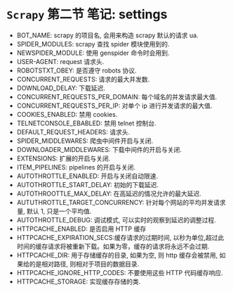 # `Scrapy` 第二节 笔记: settings

- BOT_NAME: scrapy 的项目名, 会用来构造 scrapy 默认的请求 ua.
- SPIDER_MODULES: scrapy 查找 spider 模块使用到的.
- NEWSPIDER_MODULE: 使用 genspider 命令时会用到.
- USER-AGENT: request 请求头.
- ROBOTSTXT_OBEY: 是否遵守 robots 协议.
- CONCURRENT_REQUESTS: 请求的最大并发数.
- DOWNLOAD_DELAY: 下载延迟.
- CONCURRENT_REQUESTS_PER_DOMAIN: 每个域名的并发请求最大值.
- CONCURRENT_REQUESTS_PER_IP: 对单个 ip 进行并发请求的最大值.
- COOKIES_ENABLED: 禁用 cookies.
- TELNETCONSOLE_EBABLED: 禁用 telnet 控制台.
- DEFAULT_REQUEST_HEADERS: 请求头.
- SPIDER_MIDDLEWARES: 爬虫中间件开启与关闭.
- DOWNLOADER_MIDDLEWARES: 下载中间件的开启与关闭.
- EXTENSIONS: 扩展的开启与关闭.
- ITEM_PIPELINES: pipelines 的开启与关闭.
- AUTOTHROTTLE_ENABLED: 开启与关闭自动限速.
- AUTOTHROTTLE_START_DELAY: 初始的下载延迟.
- AUTOTHROOTTLE_MAX_DELAY: 在高延迟的情况允许的最大延迟.
- AUTUTHROTTLE_TARGET_CONCURRENCY: 针对每个网站的平均并发请求量, 默认 1, 只是一个平均值.
- AUTOTHROTTLE_DEBUG: 调试模式, 可以实时的观察到延迟的调整过程.
- HTTPCACHE_ENABLED: 是否启用 HTTP 缓存
- HTTPCACHE_EXPIRATION_SECS:缓存请求的过期时间, 以秒为单位,超过此时间的缓存请求将被重新下载。如果为零，缓存的请求将永远不会过期.
- HTTPCACHE_DIR: 用于存储缓存的目录, 如果为空, 则 http 缓存会被禁用, 如果给的是相对路径, 则相对于项目的数据目录.
- HTTPCACHE_IGNORE_HTTP_CODES: 不要使用这些 HTTP 代码缓存响应.
- HTTPCACHE_STORAGE: 实现缓存存储的类.
